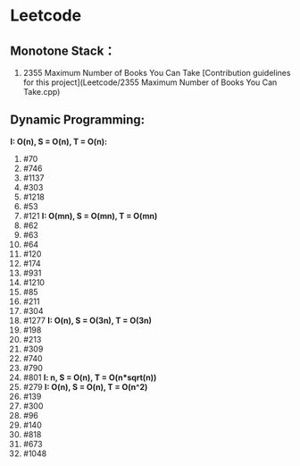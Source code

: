 # Leetcode


## Monotone Stack：
  1. 2355 Maximum Number of Books You Can Take [Contribution guidelines for this project](Leetcode/2355 Maximum Number of Books You Can Take.cpp)
  
## Dynamic Programming:
**I: O(n), S = O(n), T = O(n):**
  1. #70
  2. #746
  3. #1137
  4. #303
  5. #1218
  6. #53
  7. #121
**I: O(mn), S = O(mn), T = O(mn)**
  1. #62
  2. #63
  3. #64
  4. #120
  5. #174
  6. #931
  7. #1210
  8. #85
  9. #211
  10. #304
  11. #1277
**I: O(n), S = O(3n), T = O(3n)**
  1. #198
  2. #213
  3. #309
  4. #740
  5. #790
  6. #801
**I: n, S = O(n), T = O(n*sqrt(n))**
  1. #279
**I: O(n), S = O(n), T = O(n^2)**
  1. #139
  2. #300
  3. #96
  4. #140
  5. #818
  6. #673
  7. #1048
